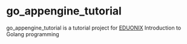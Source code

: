 # go_appengine_tutorial

go_appengine_tutorial is a tutorial project for  [EDUONIX](http://www.eduonix.com/)  Introduction to Golang programming

